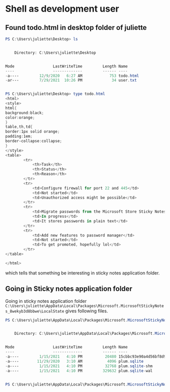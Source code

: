 # Shell as development user
## Found todo.html in desktop folder of juliette
```powershell
PS C:\Users\juliette\Desktop> ls


    Directory: C:\Users\juliette\Desktop


Mode                 LastWriteTime         Length Name
----                 -------------         ------ ----
-a----         12/9/2020   6:27 AM            753 todo.html
-ar---         7/29/2021  10:26 PM             34 user.txt


PS C:\Users\juliette\Desktop> type todo.html
<html>
<style>
html{
background:black;
color:orange;
}
table,th,td{
border:1px solid orange;
padding:1em;
border-collapse:collapse;
}
</style>
<table>
        <tr>
            <th>Task</th>
            <th>Status</th>
            <th>Reason</th>
        </tr>
        <tr>
            <td>Configure firewall for port 22 and 445</td>
            <td>Not started</td>
            <td>Unauthorized access might be possible</td>
        </tr>
        <tr>
            <td>Migrate passwords from the Microsoft Store Sticky Notes application to our new password manager</td>
            <td>In progress</td>
            <td>It stores passwords in plain text</td>
        </tr>
        <tr>
            <td>Add new features to password manager</td>
            <td>Not started</td>
            <td>To get promoted, hopefully lol</td>
        </tr>
</table>

</html>
```
which tells that something be interesting in sticky notes application folder.
## Going in Sticky notes application folder
Going in sticky notes application folder `C:\Users\juliette\AppData\Local\Packages\Microsoft.MicrosoftStickyNotes_8wekyb3d8bbwe\LocalState` gives following files.
```powershell
PS C:\Users\juliette\AppData\Local\Packages\Microsoft.MicrosoftStickyNotes_8wekyb3d8bbwe\LocalState> ls


    Directory: C:\Users\juliette\AppData\Local\Packages\Microsoft.MicrosoftStickyNotes_8wekyb3d8bbwe\LocalState


Mode                 LastWriteTime         Length Name
----                 -------------         ------ ----
-a----         1/15/2021   4:10 PM          20480 15cbbc93e90a4d56bf8d9a29305b8981.storage.session
-a----        11/29/2020   3:10 AM           4096 plum.sqlite
-a----         1/15/2021   4:10 PM          32768 plum.sqlite-shm
-a----         1/15/2021   4:10 PM         329632 plum.sqlite-wal


PS C:\Users\juliette\AppData\Local\Packages\Microsoft.MicrosoftStickyNotes_8wekyb3d8bbwe\LocalState>
```
